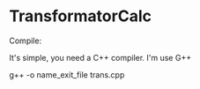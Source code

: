 # TransformatorCalc

Compile:

It's simple, you need a C++ compiler. I'm use G++

g++ -o name_exit_file trans.cpp
